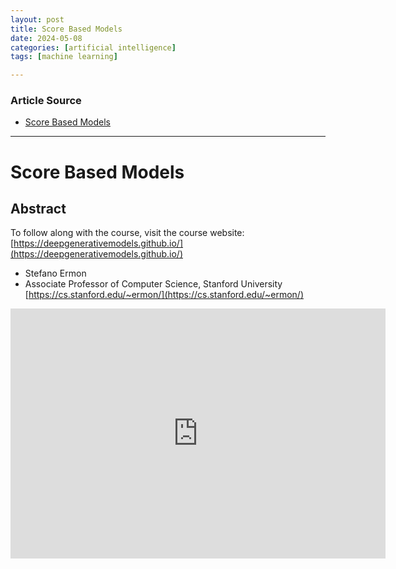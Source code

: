 ```yaml
---
layout: post
title: Score Based Models 
date: 2024-05-08
categories: [artificial intelligence]
tags: [machine learning]

---
```


### Article Source


* [Score Based Models](https://www.youtube.com/watch?v=8G-OsDs1RLI)

---

# Score Based Models



## Abstract

To follow along with the course, visit the course website: 
[https://deepgenerativemodels.github.io/](https://deepgenerativemodels.github.io/)

* Stefano Ermon  
* Associate Professor of Computer Science, Stanford University
[https://cs.stanford.edu/~ermon/](https://cs.stanford.edu/~ermon/)

<iframe width="600" height="400" src="https://www.youtube.com/embed/8G-OsDs1RLI?si=LaqnITXX_OVN3yl5" title="YouTube video player" frameborder="0" allow="accelerometer; autoplay; clipboard-write; encrypted-media; gyroscope; picture-in-picture; web-share" referrerpolicy="strict-origin-when-cross-origin" allowfullscreen></iframe>